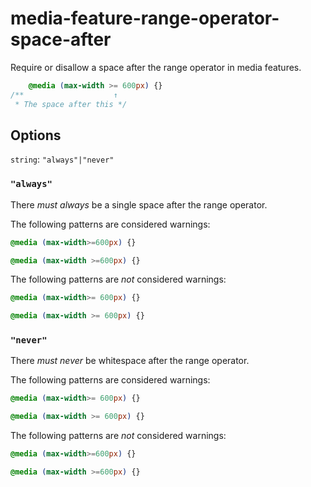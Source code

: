 # media-feature-range-operator-space-after

Require or disallow a space after the range operator in media features.

```css
    @media (max-width >= 600px) {}
/**                    ↑  
 * The space after this */
```

## Options

`string`: `"always"|"never"`

### `"always"`

There *must always* be a single space after the range operator.

The following patterns are considered warnings:

```css
@media (max-width>=600px) {}
```

```css
@media (max-width >=600px) {}
```

The following patterns are *not* considered warnings:

```css
@media (max-width>= 600px) {}
```

```css
@media (max-width >= 600px) {}
```

### `"never"`

There *must never* be whitespace after the range operator.

The following patterns are considered warnings:

```css
@media (max-width>= 600px) {}
```

```css
@media (max-width >= 600px) {}
```

The following patterns are *not* considered warnings:

```css
@media (max-width>=600px) {}
```

```css
@media (max-width >=600px) {}
```
